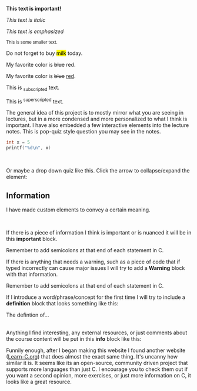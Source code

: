 <title>
Course Overview
</title>

<strong>This text is important!</strong>

<i>This text is italic</i>

<em>This text is emphasized</em>

<small>This is some smaller text.</small>

<p>Do not forget to buy <mark>milk</mark> today.</p>

<p>My favorite color is <del>blue</del> red.</p>

<p>My favorite color is <del>blue</del> <ins>red</ins>.</p>

<p>This is <sub>subscripted</sub> text.</p>

<p>This is <sup>superscripted</sup> text.</p>


The general idea of this project is to mostly mirror what you are seeing in lectures, but in a more condensed and more personalized to what I think is important. I have also embedded a few interactive elements into the lecture notes. This is pop-quiz style question you may see in the notes.

<Quiz title="2.1" question="Is this valid C code?" options="{True:'No, there are no semicolons', False:'Correct!'}" correct="False">

```c
int x = 5
printf("%d\n", x)
```

</Quiz>

<br>

Or maybe a drop down quiz like this. Click the arrow to collapse/expand the element:



<DropQuiz title="Quiz" question="Which of loops is *not* supported by C" options="{for:'Incorrect', while:'Incorrect', foreach:'Correct', 'do while':'Incorrect'}" correct="foreach" hint="Does C let you loop over a list like python (for x in ___)?">
</DropQuiz>


## Information

I have made custom elements to convey a certain meaning.

<br>

If there is a piece of information I think is important or is nuanced it will be in this **important** block.

<warning title="Important">
    </div>
        Remember to add semicolons at that end of each statement in C.
    </div>
</warning>

<br>

If there is anything that needs a warning, such as a piece of code that if typed incorrectly can cause major issues I will try to add a **Warning** block with that information.

<warning>
    </div>
        Remember to add semicolons at that end of each statement in C.
    </div>
</warning>

<br>


If I introduce a word/phrase/concept for the first time I will try to include a **definition** block that looks something like this:

<definition title="Definition">
    <div>
        The defintion of...
    </div>
</definition>

<br>

Anything I find interesting, any external resources, or just comments about the course content will be put in this **info** block like this:

<info>
    </div>
        Funnily enough, after I began making this website I found another website (<a href="https://www.learn-c.org/">Learn-C.org</a>) that does almost the exact same thing. It's uncanny how similar it is. It seems like its an open-source, community driven project that supports more languages than just C. I encourage you to check them out if you want a second opinion, more exercises, or just more information on C, it looks like a great resource.
    </div>
</info>



